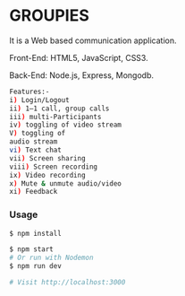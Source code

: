 # GROUPIES

It is a Web based communication application.

Front-End: HTML5, JavaScript, CSS3. 

Back-End: Node.js, Express, Mongodb.
```sh
Features:- 
i) Login/Logout  
ii) 1–1 call, group calls
iii) multi-Participants
iv) toggling of video stream
V) toggling of 
audio stream 
vi) Text chat
vii) Screen sharing
viii) Screen recording
ix) Video recording
x) Mute & unmute audio/video 
xi) Feedback
```
### Usage

```sh
$ npm install
```

```sh
$ npm start
# Or run with Nodemon
$ npm run dev

# Visit http://localhost:3000
```
